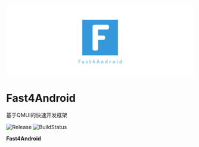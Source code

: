 ![banner](images/banner.png)

# Fast4Android

基于QMUI的快速开发框架

![Release](https://api.bintray.com/packages/keep2iron/maven/fast4android/images/download.svg)  ![BuildStatus](https://travis-ci.org/keep2iron/fast4android.svg?branch=master)

**Fast4Android**